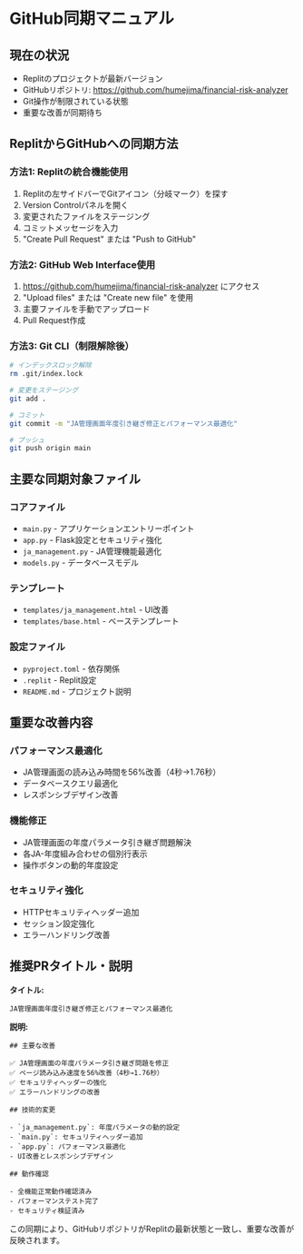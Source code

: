 # GitHub同期マニュアル

## 現在の状況
- Replitのプロジェクトが最新バージョン
- GitHubリポジトリ: https://github.com/humejima/financial-risk-analyzer
- Git操作が制限されている状態
- 重要な改善が同期待ち

## ReplitからGitHubへの同期方法

### 方法1: Replitの統合機能使用
1. Replitの左サイドバーでGitアイコン（分岐マーク）を探す
2. Version Controlパネルを開く
3. 変更されたファイルをステージング
4. コミットメッセージを入力
5. "Create Pull Request" または "Push to GitHub"

### 方法2: GitHub Web Interface使用
1. https://github.com/humejima/financial-risk-analyzer にアクセス
2. "Upload files" または "Create new file" を使用
3. 主要ファイルを手動でアップロード
4. Pull Request作成

### 方法3: Git CLI（制限解除後）
```bash
# インデックスロック解除
rm .git/index.lock

# 変更をステージング
git add .

# コミット
git commit -m "JA管理画面年度引き継ぎ修正とパフォーマンス最適化"

# プッシュ
git push origin main
```

## 主要な同期対象ファイル

### コアファイル
- `main.py` - アプリケーションエントリーポイント
- `app.py` - Flask設定とセキュリティ強化
- `ja_management.py` - JA管理機能最適化
- `models.py` - データベースモデル

### テンプレート
- `templates/ja_management.html` - UI改善
- `templates/base.html` - ベーステンプレート

### 設定ファイル
- `pyproject.toml` - 依存関係
- `.replit` - Replit設定
- `README.md` - プロジェクト説明

## 重要な改善内容

### パフォーマンス最適化
- JA管理画面の読み込み時間を56%改善（4秒→1.76秒）
- データベースクエリ最適化
- レスポンシブデザイン改善

### 機能修正
- JA管理画面の年度パラメータ引き継ぎ問題解決
- 各JA-年度組み合わせの個別行表示
- 操作ボタンの動的年度設定

### セキュリティ強化
- HTTPセキュリティヘッダー追加
- セッション設定強化
- エラーハンドリング改善

## 推奨PRタイトル・説明

**タイトル:**
```
JA管理画面年度引き継ぎ修正とパフォーマンス最適化
```

**説明:**
```
## 主要な改善

✅ JA管理画面の年度パラメータ引き継ぎ問題を修正
✅ ページ読み込み速度を56%改善（4秒→1.76秒）
✅ セキュリティヘッダーの強化
✅ エラーハンドリングの改善

## 技術的変更

- `ja_management.py`: 年度パラメータの動的設定
- `main.py`: セキュリティヘッダー追加
- `app.py`: パフォーマンス最適化
- UI改善とレスポンシブデザイン

## 動作確認

- 全機能正常動作確認済み
- パフォーマンステスト完了
- セキュリティ検証済み
```

この同期により、GitHubリポジトリがReplitの最新状態と一致し、重要な改善が反映されます。